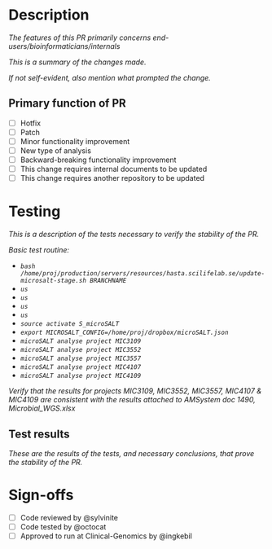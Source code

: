 # Description
_The features of this PR primarily concerns end-users/bioinformaticians/internals_

_This is a summary of the changes made._

_If not self-evident, also mention what prompted the change._

## Primary function of PR
- [ ] Hotfix
- [ ] Patch
- [ ] Minor functionality improvement
- [ ] New type of analysis
- [ ] Backward-breaking functionality improvement
- [ ] This change requires internal documents to be updated
- [ ] This change requires another repository to be updated

# Testing
_This is a description of the tests necessary to verify the stability of the PR._

_Basic test routine:_
- _`bash /home/proj/production/servers/resources/hasta.scilifelab.se/update-microsalt-stage.sh BRANCHNAME`_
- _`us`_
- _`us`_
- _`us`_
- _`us`_
- _`source activate S_microSALT`_
- _`export MICROSALT_CONFIG=/home/proj/dropbox/microSALT.json`_
- _`microSALT analyse project MIC3109`_
- _`microSALT analyse project MIC3552`_
- _`microSALT analyse project MIC3557`_
- _`microSALT analyse project MIC4107`_
- _`microSALT analyse project MIC4109`_

_Verify that the results for projects MIC3109, MIC3552, MIC3557, MIC4107 & MIC4109 are consistent with the results attached to AMSystem doc 1490, Microbial_WGS.xlsx_

## Test results
_These are the results of the tests, and necessary conclusions, that prove the stability of the PR._

# Sign-offs
- [ ] Code reviewed by @sylvinite
- [ ] Code tested by @octocat
- [ ] Approved to run at Clinical-Genomics by @ingkebil
